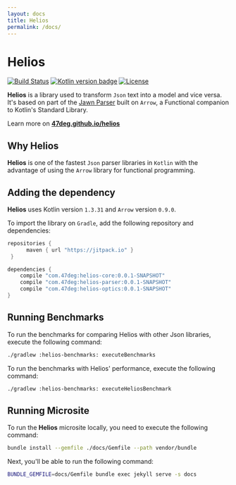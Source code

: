 ```yaml
---
layout: docs
title: Helios
permalink: /docs/
---
```


# Helios

[![Build Status](https://travis-ci.org/47deg/helios.svg?branch=master)](https://travis-ci.org/47deg/helios/)
[![Kotlin version badge](https://img.shields.io/badge/kotlin-1.3-blue.svg)](https://kotlinlang.org/docs/reference/whatsnew13.html)
[![License](https://img.shields.io/badge/License-Apache%202.0-blue.svg)](http://www.apache.org/licenses/LICENSE-2.0)

**Helios** is a library used to transform `Json` text into a model and vice versa.
It's based on part of the [Jawn Parser](https://github.com/non/jawn) built on `Arrow`,
a Functional companion to Kotlin's Standard Library.

Learn more on [**47deg.github.io/helios**](https://47deg.github.io/helios)

## Why Helios

**Helios** is one of the fastest `Json` parser libraries in `Kotlin`
with the advantage of using the `Arrow` library for functional programming.

## Adding the dependency

**Helios** uses Kotlin version `1.3.31` and `Arrow` version `0.9.0`.

To import the library on `Gradle`, add the following repository and dependencies:

```groovy
repositories {
      maven { url "https://jitpack.io" }
 }

dependencies {
    compile "com.47deg:helios-core:0.0.1-SNAPSHOT"
    compile "com.47deg:helios-parser:0.0.1-SNAPSHOT"
    compile "com.47deg:helios-optics:0.0.1-SNAPSHOT"
}
```

## Running Benchmarks

To run the benchmarks for comparing Helios with other Json libraries, execute the following command:

```bash
./gradlew :helios-benchmarks: executeBenchmarks
```

To run the benchmarks with Helios' performance, execute the following command:

```bash
./gradlew :helios-benchmarks: executeHeliosBenchmark
```

## Running Microsite

To run the **Helios** microsite locally, you need to execute the following command:

```bash
bundle install --gemfile ./docs/Gemfile --path vendor/bundle
```

Next, you'll be able to run the following command:

```bash
BUNDLE_GEMFILE=docs/Gemfile bundle exec jekyll serve -s docs
```
